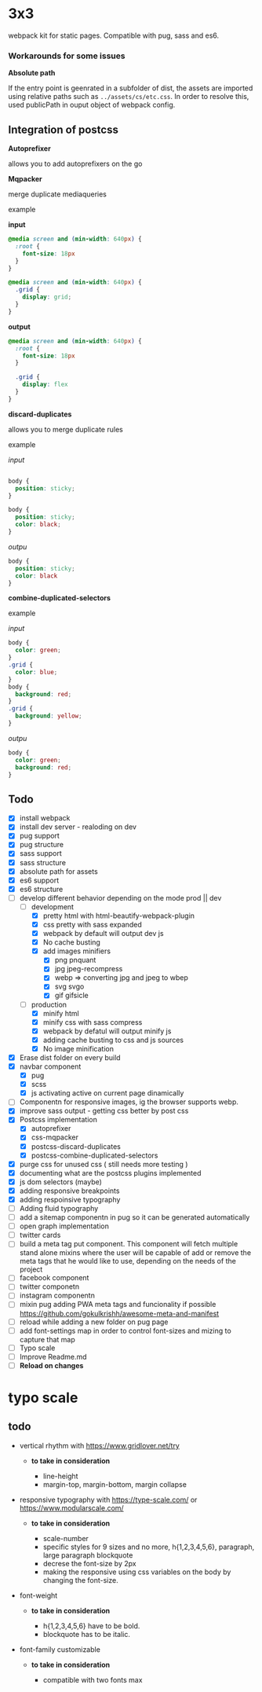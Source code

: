 # 3x3 

webpack kit for static pages. Compatible with pug, sass and es6.

### Workarounds for some issues

**Absolute path**

If the entry point is geenrated in a subfolder of dist, the assets are imported using relative paths such as `../assets/cs/etc.css`. In order to resolve this, used publicPath in ouput object of webpack config.

## Integration of postcss

**Autoprefixer**

allows you to add autoprefixers on the go

**Mqpacker**

merge duplicate mediaqueries

example

**input**
```css
@media screen and (min-width: 640px) {
  :root {
    font-size: 18px
  }
}

@media screen and (min-width: 640px) {
  .grid {
    display: grid;
  }
}
```

**output**
```css
@media screen and (min-width: 640px) {
  :root {
    font-size: 18px
  }

  .grid {
    display: flex
  }
}
```

**discard-duplicates**

allows you to merge duplicate rules

example 

*input*
```css

body {
  position: sticky;
}

body {
  position: sticky;
  color: black;
}

```
*outpu*
```css
body {
  position: sticky;
  color: black
}
```

**combine-duplicated-selectors**

example 

*input*
```css
body {
  color: green;
}
.grid {
  color: blue;
}
body {
  background: red;
}
.grid {
  background: yellow;
}
```
*outpu*
```css
body {
  color: green;
  background: red;
}
```


## Todo

- [x] install webpack
- [x] install dev server - realoding on dev
- [x] pug support
- [x] pug structure
- [x] sass support
- [x] sass structure
- [x] absolute path for assets
- [x] es6 support
- [x] es6 structure
- [ ] develop different behavior depending on the mode prod || dev
  - [ ] development
    - [x] pretty html with html-beautify-webpack-plugin
    - [x] css pretty with sass expanded
    - [x] webpack by default will output dev js
    - [x] No cache busting
    - [x] add images minifiers
      - [x] png pnquant
      - [x] jpg jpeg-recompress
      - [x] webp => converting jpg and jpeg to wbep
      - [x] svg svgo
      - [x] gif gifsicle
  - [ ] production
    - [x] minify html
    - [x] minify css with sass compress
    - [x] webpack by defatul will output minify js
    - [x] adding cache busting to css and js sources
    - [x] No image minification
- [x] Erase dist folder on every build
- [x] navbar component
  - [x] pug
  - [x] scss
  - [x] js activating active on current page dinamically
- [ ] Componentn for responsive images, ig the browser supports webp.
- [x] improve sass output - getting css better by post css
- [x] Postcss implementation
  - [x] autoprefixer
  - [x] css-mqpacker
  - [x] postcss-discard-duplicates
  - [x] postcss-combine-duplicated-selectors
- [x] purge css for unused css ( still needs more testing )
- [x] documenting what are the postcss plugins implemented
- [x] js dom selectors (maybe)
- [x] adding responsive breakpoints
- [x] adding respoinsive typography
- [ ] Adding fluid typography
- [ ] add a sitemap componentn in pug so it can be generated automatically
- [ ] open graph implementation
- [ ] twitter cards
- [ ] build a meta tag put component. This component will fetch multiple stand alone mixins where the user will be capable of add or remove the meta tags that he would like to use, depending on the needs of the project
- [ ] facebook component
- [ ] twitter componetn
- [ ] instagram componentn
- [ ] mixin pug adding PWA meta tags and funcionality if possible https://github.com/gokulkrishh/awesome-meta-and-manifest
- [ ] reload while adding a new folder on pug page
- [ ] add font-settings map in order to control font-sizes and mizing to capture that map
- [ ] Typo scale
- [ ] Improve Readme.md
- [ ] **Reload on changes**

# typo scale

## todo

* vertical rhythm with https://www.gridlover.net/try

	* **to take in consideration**

		* line-height
		* margin-top, margin-bottom, margin collapse

* responsive typography with https://type-scale.com/ or https://www.modularscale.com/

	* **to take in consideration**

		* scale-number
		* specific styles for 9 sizes and no more, h{1,2,3,4,5,6}, paragraph, large paragraph blockquote
		* decrese the font-size by 2px
		* making the responsive using css variables on the body by changing the font-size.

* font-weight

	* **to take in consideration**

		* h{1,2,3,4,5,6} have to be bold. 
		* blockquote has to be italic.

* font-family customizable

	* **to take in consideration**

		* compatible with two fonts max
